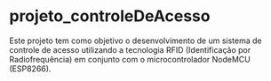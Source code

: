 # projeto_controleDeAcesso
Este projeto tem como objetivo o desenvolvimento de um sistema de controle de acesso utilizando a tecnologia RFID (Identificação por Radiofrequência) em conjunto com o microcontrolador NodeMCU (ESP8266).
